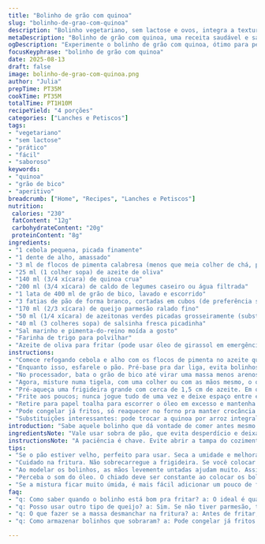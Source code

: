 ```yaml
---
title: "Bolinho de grão com quinoa"
slug: "bolinho-de-grao-com-quinoa"
description: "Bolinho vegetariano, sem lactose e ovos, integra a textura granulada da quinoa com o sabor marcante do grão de bico e azeitonas. O toque do pimenta e o aroma do alho e cebola refogados no azeite criam camadas de sabor, finalizados com parmesão para dar firmeza. Ideal para petiscos, ficam dourados e crocantes por fora, macios e úmidos por dentro. Substituições funcionam bem para adaptar ingredientes comuns de despensa doméstica, peça principal fácil, rápido e cheiroso."
metaDescription: "Bolinho de grão com quinoa, uma receita saudável e saborosa, perfeita para petiscar, unindo a crocância externa com a maciez interna."
ogDescription: "Experimente o bolinho de grão com quinoa, ótimo para petiscar ou levar na marmita, com textura surpreendente e sabor incrível."
focusKeyphrase: "bolinho de grão com quinoa"
date: 2025-08-13
draft: false
image: bolinho-de-grao-com-quinoa.png
author: "Julia"
prepTime: PT35M
cookTime: PT35M
totalTime: PT1H10M
recipeYield: "4 porções"
categories: ["Lanches e Petiscos"]
tags:
- "vegetariano"
- "sem lactose"
- "prático"
- "fácil"
- "saboroso"
keywords:
- "quinoa"
- "grão de bico"
- "aperitivo"
breadcrumb: ["Home", "Recipes", "Lanches e Petiscos"]
nutrition: 
 calories: "230"
 fatContent: "12g"
 carbohydrateContent: "20g"
 proteinContent: "8g"
ingredients:
- "1 cebola pequena, picada finamente"
- "1 dente de alho, amassado"
- "3 ml de flocos de pimenta calabresa (menos que meia colher de chá, para não exagerar)"
- "25 ml (1 colher sopa) de azeite de oliva"
- "140 ml (3/4 xícara) de quinoa crua"
- "200 ml (3/4 xícara) de caldo de legumes caseiro ou água filtrada"
- "1 lata de 400 ml de grão de bico, lavado e escorrido"
- "3 fatias de pão de forma branco, cortadas em cubos (de preferência sem muita crosta para evitar dureza)"
- "170 ml (2/3 xícara) de queijo parmesão ralado fino"
- "50 ml (1/4 xícara) de azeitonas verdes picadas grosseiramente (substituto perfeito para Kalamata)"
- "40 ml (3 colheres sopa) de salsinha fresca picadinha"
- "Sal marinho e pimenta-do-reino moída a gosto"
- "Farinha de trigo para polvilhar"
- "Azeite de oliva para fritar (pode usar óleo de girassol em emergências)"
instructions:
- "Comece refogando cebola e alho com os flocos de pimenta no azeite quente. Sente o cheiro que sobe, aguça sempre o apetite! Assim que a cebola ficar translúcida, coloque a quinoa e despeje o caldo. Não mexa muito; só quando começar a formar bolhinhas, tampe e abaixe o fogo. Vai levar uns 12 minutos, ou quando quase não tiver mais líquido, sinal de que absorveu tudo e está macia. Fique atento, nada de deixar grudar queimando no fundo."
- "Enquanto isso, esfarele o pão. Pré-base pra dar liga, evita bolinhos desmanchando na frigideira. Se o pão tá velho, melhor ainda, tira umidade que atrapalha textura."
- "No processador, bata o grão de bico até virar uma massa menos arenosa. Depois junte a quinoa cozida junto com a cebola e alho, o pão e bata mais um pouco. A ideia não é formar uma pasta mole demais, mas algo que derreta na boca, com grãos visíveis ainda. Se ficar muito duro, acrescenta umas colheres de água ou caldo."
- "Agora, misture numa tigela, com uma colher ou com as mãos mesmo, o queijo parmesão, a salsinha, as azeitonas, sal e pimenta. Azeitonas dão um toque salgado mas fresco, cuidado para não exagerar no sal. Aqui aprendi a ajustar o tempero que a cada fornada deve ser provado, nunca engana."
- "Pré-aqueça uma frigideira grande com cerca de 1,5 cm de azeite. Em outra bandeja, coloque farinha e envolva cada bolinho, formado com a medida de uma colher sopa cheia. Mãos levemente untadas ajudam a modelar sem grudar. Se sentir a mistura muito úmida, uma ligada rápida na farinha antes de modelar ajuda evitar que desmanchem na hora da fritura."
- "Frite aos poucos; nunca jogue tudo de uma vez e deixe espaço entre eles para dourar igual. Cada lado pede em torno de 3 a 4 minutos, quando estiver dourado e escondendo a umidade, vire com cuidado. Som de chiado é sinal que o óleo está na temperatura certa; se melhorar e parar de borbulhar exagerado, é hora de mexer o fogo."
- "Retire para papel toalha para escorrer o óleo em excesso e mantenha quente numa grade ou prato com baixo calor. Sirva com molhos ácidos como vinagrete de limão ou uma pasta de iogurte temperado, contrastando com a gordura do bolinho."
- "Pode congelar já fritos, só reaquecer no forno pra manter crocância. Se vai fritar tudo junto de vez, aqueça o azeite sempre e tenha cuidado para não queimar, pois pele fina de bolinho absorve óleo rápido e fica pesado."
- "Substituições interessantes: pode trocar a quinoa por arroz integral para textura mais firme ou lentilha cozida para sabor terroso diferente. O parmesão pode ser substituído por queijo minas padrão ralado, para uma pegada mais brasileira e menos salgada."
introduction: "Sabe aquele bolinho que dá vontade de comer antes mesmo de sentar à mesa? Refletindo nas minhas horas testando receitas veg, percebi que a junção da quinoa com o grão de bico cria uma textura digna de repetir. A combinação de cebola e alho refogados com o caldo envolve o paladar no aroma. O parmesão, embora opte pela versão mais tradicional, pode ser adaptado conforme seu estoque. Os flocos de pimenta dão um formigamento na boca que equilibra o tempero, enquanto as azeitonas trazem frescor. É receita para petiscar antes do jantar, ou levar na marmita quando quer algo nutritivo e fofo. Tem uma simplicidade prática, tanto na execução quanto no sabor."
ingredientsNote: "Vale usar sobra de pão, que evita desperdício e deixa a massa com liga perfeita. Se o pão estiver fresco, toste levemente para tirar a umidade, ajuda no ponto da massa. A quinoa, lavada para evitar aquele sabor amargo que vem da casca, é essencial para a estrutura. Se não tiver caldo, água com um cubinho de caldo caseiro ou temperos resolve — mas a qualidade do líquido faz diferença no sabor final. Ajuste o sal depois de adicionar as azeitonas, pois elas carregam uma certa salinidade natural. Para substituir o parmesão, também dá para tentar queijo coalho ralado mais firme ou um mix de castanhas torradas e trituradas para uma versão totalmente sem laticínios, embora a textura e sabor mudem."
instructionsNote: "A paciência é chave. Evite abrir a tampa do cozimento do quinoa antes de perceber o vapor mudar e o líquido quase sumindo. Mexa o refogado até a cebola ficar translúcida, mas cuidado para não deixar queimar, pois altera o fundo do prato. Na hora de bater no processador, respeite o tempo para que fique homogêneo, mas sem virar purê mole demais, afinal textura é sabor. Modelar com as mãos untadas evita grudar e desmanchar, e passar na farinha cria aquela crosta que segura a umidade interna durante a fritura. O óleo deve estar quente o suficiente para chiar ao colocar os bolinhos, se subir fumaça é sinal que está muito quente. Frite em fogo médio, para que cozinhem por dentro sem queimar por fora. Repetir esse processo em porções faz toda a diferença no resultado e evitará que a temperatura do óleo caia rápido, garantindo o toque crocante."
tips:
- "Se o pão estiver velho, perfeito para usar. Seca a umidade e melhora a textura. Pão fresco? Toste um pouco antes, ajuda a dar ponto na massa dos bolinhos. O ideal é que não fiquem muito líquidos."
- "Cuidado na fritura. Não sobrecarregue a frigideira. Se você colocar muitos bolinhos de uma vez, a temperatura do óleo vai cair demais. Resultado? Bolinhos encharcados e sem crocância. Frite aos poucos para garantir a crocância."
- "Ao modelar os bolinhos, as mãos levemente untadas ajudam muito. Assim, não grudam e mantêm a forma. Não esqueça de passar na farinha, isso cria uma crosta que segura a umidade interna. Uma dica é polvilhar bem."
- "Perceba o som do óleo. O chiado deve ser constante ao colocar os bolinhos. Se parar de chiar rapidamente, o óleo pode não estar quente o suficiente. Se começar a fumar, está quente demais. Ajuste o fogo enquanto frita."
- "Se a mistura ficar muito úmida, é mais fácil adicionar um pouco de farinha ao invés de água. Assim, não altera muito a receita. Mais firmeza só com farinha, mas cuidado para não exagerar e deixar duro."
faq:
- "q: Como saber quando o bolinho está bom pra fritar? a: O ideal é quando estão dourados, com o cheiro delicioso antes de fritar. Olhe a cor, precisa ser bem dourado do lado de fora."
- "q: Posso usar outro tipo de queijo? a: Sim. Se não tiver parmesão, tente queijo minas. O sabor muda, mas funciona. E você pode até usar um mix de castanhas se quer evitar laticínios."
- "q: O que fazer se a massa desmanchar na fritura? a: Antes de fritar, verifique a umidade da mistura. Se muito molhada, adicionar um pouco de farinha pode resolver. Caso contrário, aproveite pra fazer tipo bolinho assado."
- "q: Como armazenar bolinhos que sobraram? a: Pode congelar já fritos. Ao esquentar no forno, mantém a crocância. Se fritar tudo de uma vez, ajuste a temperatura do óleo pra não queimar."

---
```

